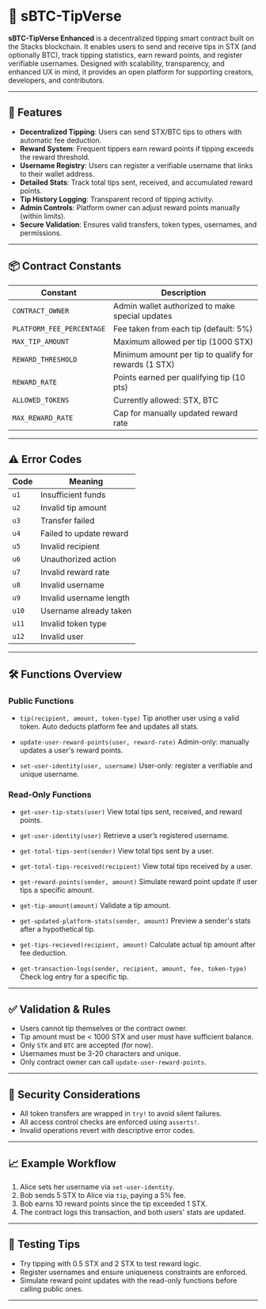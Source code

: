 
# 💸 sBTC-TipVerse

**sBTC-TipVerse Enhanced** is a decentralized tipping smart contract built on the Stacks blockchain. It enables users to send and receive tips in STX (and optionally BTC), track tipping statistics, earn reward points, and register verifiable usernames. Designed with scalability, transparency, and enhanced UX in mind, it provides an open platform for supporting creators, developers, and contributors.

---

## 📜 Features

* **Decentralized Tipping**: Users can send STX/BTC tips to others with automatic fee deduction.
* **Reward System**: Frequent tippers earn reward points if tipping exceeds the reward threshold.
* **Username Registry**: Users can register a verifiable username that links to their wallet address.
* **Detailed Stats**: Track total tips sent, received, and accumulated reward points.
* **Tip History Logging**: Transparent record of tipping activity.
* **Admin Controls**: Platform owner can adjust reward points manually (within limits).
* **Secure Validation**: Ensures valid transfers, token types, usernames, and permissions.

---

## 📦 Contract Constants

| Constant                  | Description                                           |
| ------------------------- | ----------------------------------------------------- |
| `CONTRACT_OWNER`          | Admin wallet authorized to make special updates       |
| `PLATFORM_FEE_PERCENTAGE` | Fee taken from each tip (default: 5%)                 |
| `MAX_TIP_AMOUNT`          | Maximum allowed per tip (1000 STX)                    |
| `REWARD_THRESHOLD`        | Minimum amount per tip to qualify for rewards (1 STX) |
| `REWARD_RATE`             | Points earned per qualifying tip (10 pts)             |
| `ALLOWED_TOKENS`          | Currently allowed: STX, BTC                           |
| `MAX_REWARD_RATE`         | Cap for manually updated reward rate                  |

---

## ⚠️ Error Codes

| Code  | Meaning                 |
| ----- | ----------------------- |
| `u1`  | Insufficient funds      |
| `u2`  | Invalid tip amount      |
| `u3`  | Transfer failed         |
| `u4`  | Failed to update reward |
| `u5`  | Invalid recipient       |
| `u6`  | Unauthorized action     |
| `u7`  | Invalid reward rate     |
| `u8`  | Invalid username        |
| `u9`  | Invalid username length |
| `u10` | Username already taken  |
| `u11` | Invalid token type      |
| `u12` | Invalid user            |

---

## 🛠️ Functions Overview

### Public Functions

* `tip(recipient, amount, token-type)`
  Tip another user using a valid token. Auto deducts platform fee and updates all stats.

* `update-user-reward-points(user, reward-rate)`
  Admin-only: manually updates a user's reward points.

* `set-user-identity(user, username)`
  User-only: register a verifiable and unique username.

### Read-Only Functions

* `get-user-tip-stats(user)`
  View total tips sent, received, and reward points.

* `get-user-identity(user)`
  Retrieve a user’s registered username.

* `get-total-tips-sent(sender)`
  View total tips sent by a user.

* `get-total-tips-received(recipient)`
  View total tips received by a user.

* `get-reward-points(sender, amount)`
  Simulate reward point update if user tips a specific amount.

* `get-tip-amount(amount)`
  Validate a tip amount.

* `get-updated-platform-stats(sender, amount)`
  Preview a sender's stats after a hypothetical tip.

* `get-tips-recieved(recipient, amount)`
  Calculate actual tip amount after fee deduction.

* `get-transaction-logs(sender, recipient, amount, fee, token-type)`
  Check log entry for a specific tip.

---

## ✅ Validation & Rules

* Users cannot tip themselves or the contract owner.
* Tip amount must be < 1000 STX and user must have sufficient balance.
* Only `STX` and `BTC` are accepted (for now).
* Usernames must be 3-20 characters and unique.
* Only contract owner can call `update-user-reward-points`.

---

## 🔐 Security Considerations

* All token transfers are wrapped in `try!` to avoid silent failures.
* All access control checks are enforced using `asserts!`.
* Invalid operations revert with descriptive error codes.

---

## 📈 Example Workflow

1. Alice sets her username via `set-user-identity`.
2. Bob sends 5 STX to Alice via `tip`, paying a 5% fee.
3. Bob earns 10 reward points since the tip exceeded 1 STX.
4. The contract logs this transaction, and both users' stats are updated.

---

## 🧪 Testing Tips

* Try tipping with 0.5 STX and 2 STX to test reward logic.
* Register usernames and ensure uniqueness constraints are enforced.
* Simulate reward point updates with the read-only functions before calling public ones.

---
